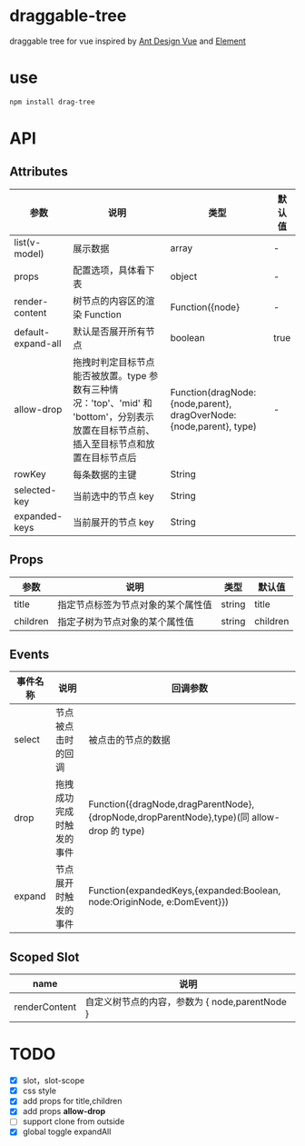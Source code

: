 # draggable-tree

draggable tree for vue inspired by [Ant Design Vue](https://vue.ant.design/components/tree-cn/#API) and [Element](https://element.eleme.cn/#/zh-CN/component/tree)

# use

```bash
npm install drag-tree

```

# API

## Attributes

| 参数               | 说明                                                                                                                                    | 类型                                                               | 默认值 |
| ------------------ | --------------------------------------------------------------------------------------------------------------------------------------- | ------------------------------------------------------------------ | ------ |
| list(v-model)      | 展示数据                                                                                                                                | array                                                              | -      |
| props              | 配置选项，具体看下表                                                                                                                    | object                                                             | -      |
| render-content     | 树节点的内容区的渲染 Function                                                                                                           | Function({node}                                                    | -      |
| default-expand-all | 默认是否展开所有节点                                                                                                                    | boolean                                                            | true   |
| allow-drop         | 拖拽时判定目标节点能否被放置。type 参数有三种情况：'top'、'mid' 和 'bottom'，分别表示放置在目标节点前、插入至目标节点和放置在目标节点后 | Function(dragNode:{node,parent}, dragOverNode:{node,parent}, type) | -      |
| rowKey             | 每条数据的主键                                                                                                                          | String                                                             |
| selected-key       | 当前选中的节点 key                                                                                                                      | String                                                             |
| expanded-keys      | 当前展开的节点 key                                                                                                                      | String                                                             |

## Props

| 参数     | 说明                               | 类型   | 默认值   |
| -------- | ---------------------------------- | ------ | -------- |
| title    | 指定节点标签为节点对象的某个属性值 | string | title    |
| children | 指定子树为节点对象的某个属性值     | string | children |

## Events

| 事件名称 | 说明                     | 回调参数                                                                                  |
| -------- | ------------------------ | ----------------------------------------------------------------------------------------- |
| select   | 节点被点击时的回调       | 被点击的节点的数据                                                                        |
| drop     | 拖拽成功完成时触发的事件 | Function({dragNode,dragParentNode},{dropNode,dropParentNode},type)(同 allow-drop 的 type) |
| expand   | 节点展开时触发的事件     | Function(expandedKeys,{expanded:Boolean, node:OriginNode, e:DomEvent}})                   |

## Scoped Slot

| name          | 说明                                           |
| ------------- | ---------------------------------------------- |
| renderContent | 自定义树节点的内容，参数为 { node,parentNode } |

# TODO

- [x] slot，slot-scope
- [x] css style
- [x] add props for title,children
- [x] add props **allow-drop**
- [ ] support clone from outside
- [x] global toggle expandAll

